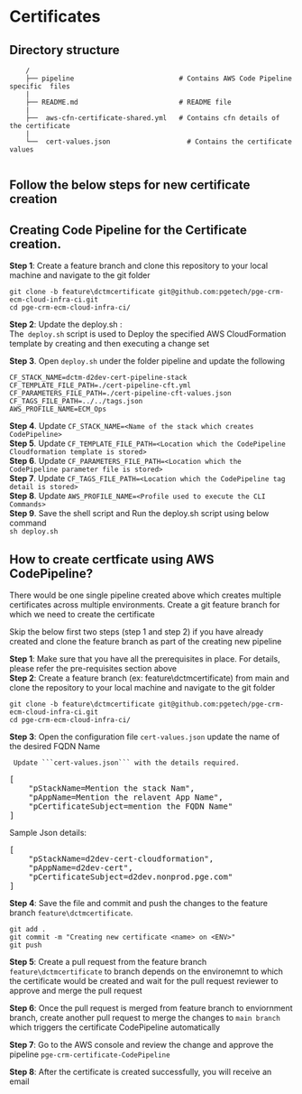 # Certificates

## Directory structure
```
    /
    ├── pipeline                          # Contains AWS Code Pipeline specific  files        
    |                   
    ├── README.md                         # README file
    |                
    ├──  aws-cfn-certificate-shared.yml   # Contains cfn details of the certificate          
    |
    └──  cert-values.json                   # Contains the certificate values   
   
```

## Follow the below steps for new certificate creation
## Creating Code Pipeline for the Certificate creation.
**Step 1**: Create a feature branch and clone this repository to your local machine and navigate to the git folder<br />
```
git clone -b feature\dctmcertificate git@github.com:pgetech/pge-crm-ecm-cloud-infra-ci.git
cd pge-crm-ecm-cloud-infra-ci/
```

**Step 2**: Update the deploy.sh : <br/>
The``` deploy.sh``` script is used to Deploy the specified AWS CloudFormation template by creating and then executing a change set </br>

**Step 3**. Open ```deploy.sh``` under the folder pipeline and update the following</br>
```
CF_STACK_NAME=dctm-d2dev-cert-pipeline-stack
CF_TEMPLATE_FILE_PATH=./cert-pipeline-cft.yml
CF_PARAMETERS_FILE_PATH=./cert-pipeline-cft-values.json
CF_TAGS_FILE_PATH=../../tags.json
AWS_PROFILE_NAME=ECM_Ops
```
**Step 4**. Update ```CF_STACK_NAME=<Name of the stack which creates CodePipeline>``` </br>
**Step 5**. Update ```CF_TEMPLATE_FILE_PATH=<Location which the CodePipeline Cloudformation template is stored>```</br>
**Step 6**. Update ```CF_PARAMETERS_FILE_PATH=<Location which the CodePipeline parameter file is stored>```</br>
**Step 7**. Update ```CF_TAGS_FILE_PATH=<Location which the CodePipeline tag detail is stored>```</br>
**Step 8**. Update ```AWS_PROFILE_NAME=<Profile used to execute the CLI Commands>```</br>
**Step 9**. Save the shell script and Run the deploy.sh script using below command <br> ```sh deploy.sh```</br>


## How to create certficate using AWS CodePipeline?

There would be one single pipeline created above which creates multiple certificates across multiple environments. Create a git feature branch for which we need to create the certificate

Skip the below first two steps (step 1 and step 2) if you have already created and clone the feature branch as part of the creating new pipeline

**Step 1**: Make sure that you have all the prerequisites in place. For details, please refer the pre-requisites section above <br />
**Step 2**: Create a feature branch (ex: feature\dctmcertificate) from main and clone the repository to your local machine and navigate to the git folder<br />
```
git clone -b feature\dctmcertificate git@github.com:pgetech/pge-crm-ecm-cloud-infra-ci.git
cd pge-crm-ecm-cloud-infra-ci/
```

**Step 3**: Open the configuration file ``` cert-values.json ``` update the name of the desired FQDN Name <br />

     Update ```cert-values.json``` with the details required.
<pre>
[
    "pStackName=Mention the stack Nam",
    "pAppName=Mention the relavent App Name",    
    "pCertificateSubject=mention the FQDN Name"    
]
</pre>
Sample Json details:
<pre>
[
    "pStackName=d2dev-cert-cloudformation",
    "pAppName=d2dev-cert",    
    "pCertificateSubject=d2dev.nonprod.pge.com"    
]
</pre>
**Step 4**: Save the file and commit and push the changes to the feature branch ```feature\dctmcertificate```.

```
git add .
git commit -m "Creating new certificate <name> on <ENV>"
git push
```
**Step 5**: Create a pull request from the feature branch ```feature\dctmcertificate``` to branch depends on the environemnt to which the certificate would be created and wait for the pull request reviewer to approve and merge the pull request <br />

**Step 6**: Once the pull request is merged from feature branch to enviornment branch, create another pull request to merge the changes to ```main branch``` which triggers the certificate  CodePipeline automatically <br />

**Step 7**: Go to the AWS console and review the change and approve the pipeline ``` pge-crm-certificate-CodePipeline ```<br />

**Step 8**: After the certificate is created successfully, you will receive an email <br />



